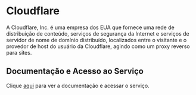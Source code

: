 # Cloudflare

A Cloudflare, Inc. é uma empresa dos EUA que fornece uma rede de distribuição de conteúdo, serviços de segurança da Internet e serviços de servidor de nome de domínio distribuído, localizados entre o visitante e o provedor de host do usuário da Cloudflare, agindo como um proxy reverso para sites.

## Documentação e Acesso ao Serviço

Clique [aqui](https://www.cloudflare.com) para ver a documentação e acessar o serviço.
